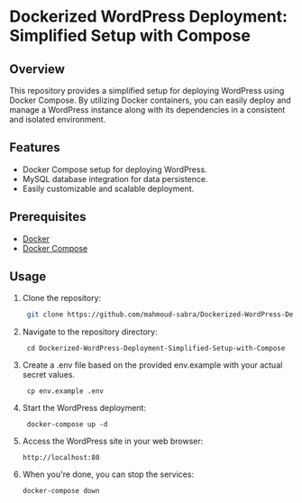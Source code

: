 # Dockerized WordPress Deployment: Simplified Setup with Compose


## Overview

This repository provides a simplified setup for deploying WordPress using Docker Compose. By utilizing Docker containers, you can easily deploy and manage a WordPress instance along with its dependencies in a consistent and isolated environment.

## Features

- Docker Compose setup for deploying WordPress.
- MySQL database integration for data persistence.
- Easily customizable and scalable deployment.

## Prerequisites

- [Docker](https://docs.docker.com/get-docker/)
- [Docker Compose](https://docs.docker.com/compose/install/)

## Usage

1. Clone the repository:

   ```sh
    git clone https://github.com/mahmoud-sabra/Dockerized-WordPress-Deployment-Simplified-Setup-with-Compose.git
2. Navigate to the repository directory:
   ```
    cd Dockerized-WordPress-Deployment-Simplified-Setup-with-Compose
   ```
3. Create a .env file based on the provided env.example with your actual secret values.
   ```
    cp env.example .env  
   ```
4. Start the WordPress deployment:
   ```
    docker-compose up -d
   ```
5. Access the WordPress site in your web browser:
   ```
   http://localhost:80
   ```
6. When you're done, you can stop the services:
   ```
   docker-compose down
   ```
